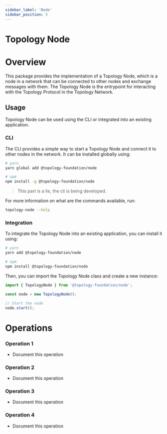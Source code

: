 ```yaml
---
sidebar_label: 'Node'
sidebar_position: 5
---
```


# Topology Node

# Overview

This package provides the implementation of a Topology Node, which is a node in a network that can be connected to other nodes and exchange messages with them. The Topology Node is the entrypoint for interacting with the Topology Protocol in the Topology Network.

## Usage

Topology Node can be used using the CLI or integrated into an existing application.

### CLI

The CLI provides a simple way to start a Topology Node and connect it to other nodes in the network. It can be installed globally using:

```bash
# yarn
yarn global add @topology-foundation/node

# npm
npm install -g @topology-foundation/node
```

> This part is a lie, the cli is being developed.

For more information on what are the commands available, run:

```bash
topology-node --help
```

### Integration

To integrate the Topology Node into an existing application, you can install it using:

```bash
# yarn
yarn add @topology-foundation/node

# npm
npm install @topology-foundation/node
```

Then, you can import the Topology Node class and create a new instance:

```javascript
import { TopologyNode } from '@topology-foundation/node';

const node = new TopologyNode();

// Start the node
node.start();
```

# Operations

### Operation 1
- Document this operation

### Operation 2
- Document this operation

### Operation 3
- Document this operation

### Operation 4
- Document this operation